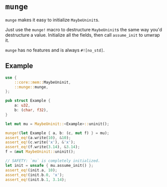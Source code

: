 # `munge`

`munge` makes it easy to initialize `MaybeUninit`s.

Just use the `munge!` macro to destructure `MaybeUninit`s the same way you'd destructure a value.
Initialize all the fields, then call `assume_init` to unwrap it.

`munge` has no features and is always `#![no_std]`.

## Example

```rust
use {
    ::core::mem::MaybeUninit,
    ::munge::munge,
};

pub struct Example {
    a: u32,
    b: (char, f32),
}

let mut mu = MaybeUninit::<Example>::uninit();

munge!(let Example { a, b: (c, mut f) } = mu);
assert_eq!(a.write(10), &10);
assert_eq!(c.write('x'), &'x');
assert_eq!(f.write(3.14), &3.14);
f = &mut MaybeUninit::uninit();

// SAFETY: `mu` is completely initialized.
let init = unsafe { mu.assume_init() };
assert_eq!(init.a, 10);
assert_eq!(init.b.0, 'x');
assert_eq!(init.b.1, 3.14);
```

